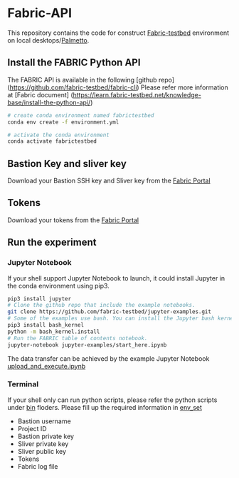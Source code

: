 # Fabric-API

This repository contains the code for construct [Fabric-testbed](https://fabric-testbed.net/) environment on local desktops/[Palmetto](https://www.palmetto.clemson.edu/palmetto/). 

## Install the FABRIC Python API

The FABRIC API is available in the following [github repo] (https://github.com/fabric-testbed/fabric-cli)
Please refer more information at [Fabric document] (https://learn.fabric-testbed.net/knowledge-base/install-the-python-api/)

```bash
# create conda environment named fabrictestbed
conda env create -f environment.yml

# activate the conda environment 
conda activate fabrictestbed
```

## Bastion Key and sliver key
Download your Bastion SSH key and Sliver key from the [Fabric Portal](https://portal.fabric-testbed.net/)
## Tokens
Download your tokens from the [Fabric Portal](https://portal.fabric-testbed.net/)

## Run the experiment
### Jupyter Notebook
If your shell support Jupyter Notebook to launch, it could install Jupyter in the conda environment using pip3.

```bash
pip3 install jupyter
# Clone the github repo that include the example notebooks.
git clone https://github.com/fabric-testbed/jupyter-examples.git
# Some of the examples use bash. You can install the Jupyter bash kernel if you want to use these notebooks.
pip3 install bash_kernel
python -m bash_kernel.install
# Run the FABRIC table of contents notebook.
jupyter-notebook jupyter-examples/start_here.ipynb
```
The data transfer can be achieved by the example Jupyter Notebook [upload_and_execute.ipynb](https://github.com/fabric-testbed/jupyter-examples/blob/master/fabric_examples/fablib_api/upload_and_execute/upload_and_execute.ipynb)

### Terminal
If your shell only can run python scripts, please refer the python scripts under [bin](https://github.com/xai990/Fabric-API/tree/main/bin) floders.
Please fill up the required information in [env_set](https://github.com/xai990/Fabric-API/blob/main/bin/set_env.py)
- Bastion username
- Project ID 
- Bastion private key 
- Sliver private key 
- Sliver public key 
- Tokens
- Fabric log file 
